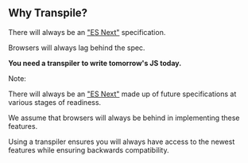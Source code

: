 ##  Why Transpile?

There will always be an ["ES Next"](http://kangax.github.io/compat-table/esnext/) specification.

Browsers will always lag behind the spec.

__You need a transpiler to write tomorrow's JS today.__



Note:

There will always be an ["ES Next"](http://kangax.github.io/compat-table/esnext/) made up of future specifications at various stages of readiness.

We assume that browsers will always be behind in implementing these features.

Using a transpiler ensures you will always have access to the newest features while ensuring backwards compatibility.
